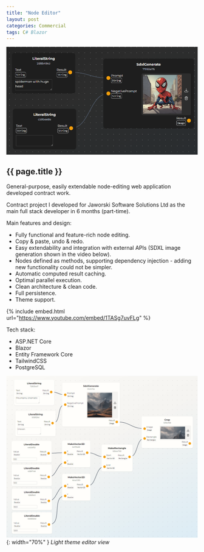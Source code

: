 ```yaml
---
title: "Node Editor"
layout: post
categories: Commercial
tags: C# Blazor
---
```


![Node Editor Thumbnail](/assets/img/node-editor/NodeEditor.png)

<h2>{{ page.title }}</h2>

General-purpose, easily extendable node-editing web application developed contract work.


Contract project I developed for Jaworski Software Solutions Ltd as the main full stack developer in 6 months
(part-time).

Main features and design:
- Fully functional and feature-rich node editing.
- Copy & paste, undo & redo.
- Easy extendability and integration with external APIs (SDXL image generation shown in the video below).
- Nodes defined as methods, supporting dependency injection - adding new functionality could not be simpler.
- Automatic computed result caching.
- Optimal parallel execution.
- Clean architecture & clean code.
- Full persistence.
- Theme support.

{% include embed.html url="https://www.youtube.com/embed/1TASg7uvFLg" %}

Tech stack:
- ASP.NET Core
- Blazor
- Entity Framework Core
- TailwindCSS
- PostgreSQL

![Node Editor Thumbnail](/assets/img/node-editor/light-theme.png){: width="70%" }
*Light theme editor view*